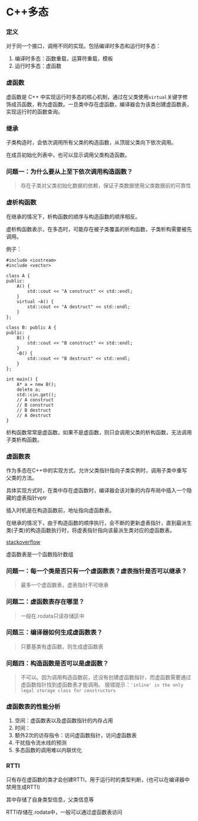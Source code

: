 # C++多态

### 定义

对于同一个接口，调用不同的实现。包括编译时多态和运行时多态：

1. 编译时多态：函数重载，运算符重载，模板
2. 运行时多态：虚函数

### 虚函数

虚函数是 C++ 中实现运行时多态的核心机制，通过在父类使用``virtual``关键字修饰成员函数，称为虚函数。一旦类中存在虚函数，编译器会为该类创建虚函数表，实现运行时的函数查询。

### 继承

子类构造时，会依次调用所有父类的构造函数，从顶层父类向下依次调用。

在成员初始化列表中，也可以显示调用父类构造函数。

### 问题一：为什么要从上至下依次调用构造函数？

> 存在子类对父类初始化数据的依赖，保证子类数据使用父类数据前的可靠性


### 虚析构函数

在继承的情况下，析构函数的顺序与构造函数的顺序相反。

虚析构函数表示，在多态时，可能存在被子类覆盖的析构函数，子类析构需要被先调用。

例子：
```
#include <iostream>
#include <vector>

class A {
public:
	A() {
		std::cout << "A construct" << std::endl;
	}
	virtual ~A() {
		std::cout << "A destruct" << std::endl;
	}
};

class B: public A {
public:
	B() {
		std::cout << "B construct" << std::endl;
	}
	~B() {
		std::cout << "B destruct" << std::endl;
	}
};

int main() {
	A* a = new B();
	delete a;
	std::cin.get();
    // A construct
    // B construct
    // B destruct
    // A destruct
}
```

析构函数常常是虚函数，如果不是虚函数，则只会调用父类的析构函数，无法调用子类析构函数。


### 虚函数表

作为多态在C++中的实现方式，允许父类指针指向子类实例时，调用子类中重写父类的方法。

具体实现方式时，在类中存在虚函数时，编译器会该对象的内存布局中插入一个隐藏的虚表指针vptr

插入时机是在构造函数前，地址指向虚函数表。

在继承的情况下，由于构造函数的顺序执行，会不断的更新虚表指针，直到最派生类(子类)的构造函数执行时，将虚表指针指向该最派生类对应的虚函数表。

[stackoverflow](https://stackoverflow.com/questions/6591859/when-does-the-vptr-pointing-to-vtable-get-initialized-for-a-polymorphic-class)

虚函数表是一个函数指针数组

### 问题一：每一个类是否只有一个虚函数表？虚表指针是否可以继承？

> 最多一个虚函数表，虚表指针不可继承

### 问题二：虚函数表存在哪里？

> 一般在.rodata只读存储区中

### 问题三：编译器如何生成虚函数表？

> 只要基类有虚函数，则生成虚函数表

### 问题四：构造函数是否可以是虚函数？

> 不可以。因为调用构造函数前，还没有创建虚函数指针，而虚函数需要通过虚函数指针找到虚函数表才能调用。
> 报错提示：``'inline' is the only legal storage class for constructors``

### 虚函数表的性能分析

1. 空间：虚函数表以及虚函数指针的内存占用
2. 时间：
 1. 额外2次的访存指令：访问虚函数指针，访问虚函数表
 2. 干扰指令流水线的预测
 3. 多态函数的调用难以内联优化


### RTTI

只有存在虚函数的类才会创建RTTI，用于运行时的类型判断，(也可以在编译器中禁用生成RTTI)

其中存储了自身类型信息，父类信息等

RTTI存储在.rodata中，一般可以通过虚函数表访问

